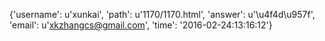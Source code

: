 {'username': u'xunkai', 'path': u'1170/1170.html', 'answer': u'\u4f4d\u957f', 'email': u'xkzhangcs@gmail.com', 'time': '2016-02-24:13:16:12'}